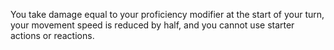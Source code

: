 You take damage equal to your proficiency modifier at the start of your turn, your movement speed is reduced by half, and you cannot use starter actions or reactions.